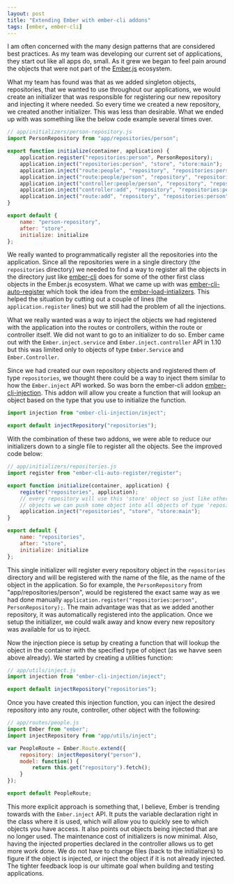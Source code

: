 ```yaml
---
layout: post
title: "Extending Ember with ember-cli addons"
tags: [ember, ember-cli]
---
```


I am often concerned with the many design patterns that are considered best
practices. As my team was developing our current set of applications, they
start out like all apps do, small. As it grew we began to feel pain around the
objects that were not part of the [Ember.js] ecosystem.

What my team has found was that as we added singleton objects, repositories,
that we wanted to use throughout our applications, we would create an
initializer that was responsible for registering our new repository and
injecting it where needed. So every time we created a new repository, we
created another initializer. This was less than desirable. What we ended up
with was something like the below code example several times over.

```javascript
// app/initializers/person-repository.js
import PersonRepository from "app/repositories/person";

export function initialize(container, application) {
    application.register("repositories:person", PersonRepository);
    application.inject("repositories:person", "store", "store:main");
    application.inject("route:people", "repository", "repositories:person");
    application.inject("route:people/person", "repository", "repositories:person");
    application.inject("controller:people/person", "repository", "repositories:person");
    application.inject("controller:add", "repository", "repositories:person");
    application.inject("route:add", "repository", "repositories:person");
}

export default {
    name: "person-repository",
    after: "store",
    initialize: initialize
};
```

We really wanted to programmatically register all the repositories into the
application. Since all the repositories were in a single directory (the
`repositories` directory) we needed to find a way to register all the objects
in the directory just like [ember-cli] does for some of the other first class
objects in the Ember.js ecosystem. What we came up with was
[ember-cli-auto-register] which took the idea from the
[ember-load-intializers]. This helped the situation by cutting out a couple of
lines (the `application.register` lines) but we still had the problem of all
the injections.

What we really wanted was a way to inject the objects we had registered with
the application into the routes or controllers, within the route or controller
itself. We did not want to go to an initializer to do so. Ember came out with
the `Ember.inject.service` and `Ember.inject.controller` API in 1.10 but this
was limited only to objects of type `Ember.Service` and `Ember.Controller`.

Since we had created our own repository objects and registered them of type
`repositories`, we thought there could be a way to inject them similar to how
the `Ember.inject` API worked. So was born the ember-cli addon
[ember-cli-injection]. This addon will allow you create a function that will
lookup an object based on the type that you use to initialize the function.

```javascript
import injection from "ember-cli-injection/inject";

export default injectRepository("repositories");
```

With the combination of these two addons, we were able to reduce our
initializers down to a single file to register all the objects.  See the
improved code below:

```javascript
// app/initializers/repositories.js
import register from "ember-cli-auto-register/register";

export function initialize(container, application) {
    register("repositories", application);
    // every repository will use this 'store' object so just like other
    // objects we can push some object into all objects of type 'repositories'
    application.inject("repositories", "store", "store:main");
}

export default {
    name: "repositories",
    after: "store",
    initialize: initialize
};
```

This single initializer will register every repository object in the
`repositories` directory and will be registered with the name of the file, as
the name of the object in the application. So for example, the
`PersonRepository` from "app/repositories/person", would be registered the
exact same way as we had done manually
`application.register("repositories:person", PersonRepository);`. The main
advantage was that as we added another repository, it was automatically
registered into the application. Once we setup the initializer, we could walk
away and know every new repository was available for us to inject.

Now the injection piece is setup by creating a function that will lookup the
object in the container with the specified type of object (as we havve seen above
already). We started by creating a utilities function:

```javascript
// app/utils/inject.js
import injection from "ember-cli-injection/inject";

export default injectRepository("repositories");
```

Once you have created this injection function, you can inject the desired
repository into any route, controller, other object with the following:

```javascript
// app/routes/people.js
import Ember from "ember";
import injectRepository from "app/utils/inject";

var PeopleRoute = Ember.Route.extend({
    repository: injectRepository("person"),
    model: function() {
        return this.get("repository").fetch();
    }
});

export default PeopleRoute;
```

This more explicit approach is something that, I believe, Ember is trending
towards with the `Ember.inject` API. It puts the variable declaration right in
the class where it is used, which will allow you to quickly see to which
objects you have access. It also points out objects being injected that are no
longer used. The maintenance cost of initializers is now minimal. Also, having
the injected properties declared in the controller allows us to get more work
done. We do not have to change files (back to the initializers) to figure if
the object is injected, or inject the object if it is not already injected. The
tighter feedback loop is our ultimate goal when building and testing
applications.

[Ember.js]: http://emberjs.com
[ember-cli]: http://ember-cli.com
[ember-cli-injection]: https://github.com/williamsbdev/ember-cli-injection
[ember-cli-auto-register]: https://github.com/williamsbdev/ember-cli-auto-register
[ember-load-intializers]: https://github.com/ember-cli/ember-load-initializers
